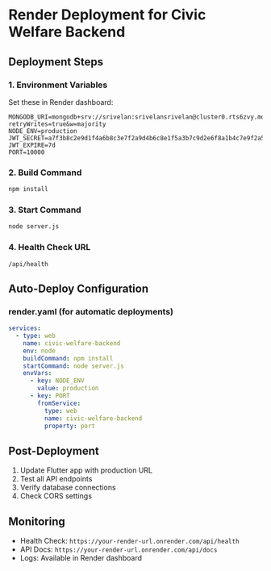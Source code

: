 # Render Deployment for Civic Welfare Backend

## Deployment Steps

### 1. Environment Variables
Set these in Render dashboard:
```
MONGODB_URI=mongodb+srv://srivelan:srivelansrivelan@cluster0.rts6zvy.mongodb.net/civic_welfare?retryWrites=true&w=majority
NODE_ENV=production
JWT_SECRET=a7f3b8c2e9d1f4a6b8c3e7f2a9d4b6c8e1f5a3b7c9d2e6f8a1b4c7e9f2a5b8c1e4f7
JWT_EXPIRE=7d
PORT=10000
```

### 2. Build Command
```bash
npm install
```

### 3. Start Command
```bash
node server.js
```

### 4. Health Check URL
```
/api/health
```

## Auto-Deploy Configuration

### render.yaml (for automatic deployments)
```yaml
services:
  - type: web
    name: civic-welfare-backend
    env: node
    buildCommand: npm install
    startCommand: node server.js
    envVars:
      - key: NODE_ENV
        value: production
      - key: PORT
        fromService:
          type: web
          name: civic-welfare-backend
          property: port
```

## Post-Deployment

1. Update Flutter app with production URL
2. Test all API endpoints
3. Verify database connections
4. Check CORS settings

## Monitoring

- Health Check: `https://your-render-url.onrender.com/api/health`
- API Docs: `https://your-render-url.onrender.com/api/docs`
- Logs: Available in Render dashboard